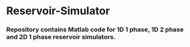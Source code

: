 # Reservoir-Simulator

### Repository contains Matlab code for 1D 1 phase, 1D 2 phase and 2D 1 phase  reservoir simulators.
